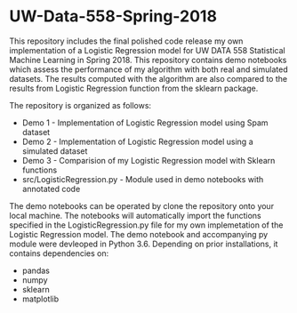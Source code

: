 # UW-Data-558-Spring-2018

This repository includes the final polished code release my own implementation of a Logistic Regression model for UW DATA 558 Statistical Machine Learning in Spring 2018. This repository contains demo notebooks which assess the performance of my algorithm with both real and simulated datasets. The results computed with the algorithm are also compared to the results from Logistic Regression function from the sklearn package. 

The repository is organized as follows:

 * Demo 1 - Implementation of Logistic Regression model using Spam dataset
 * Demo 2 - Implementation of Logistic Regression model using a simulated dataset
 * Demo 3 - Comparision of my Logistic Regression model with Sklearn functions
 * src/LogisticRegression.py - Module used in demo notebooks with annotated code


The demo notebooks can be operated by clone the repository onto your local machine. The notebooks will automatically import the functions specified in the LogisticRegression.py file for my own implemetation of the Logistic Regression model. The demo notebook and accompanying py module were devleoped in Python 3.6. Depending on prior installations, it contains dependencies on:

* pandas
* numpy
* sklearn
* matplotlib



